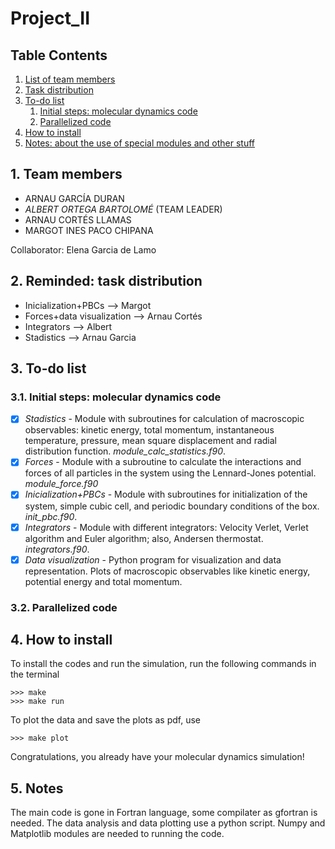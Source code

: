 # Project_II

## Table Contents

1. [ List of team members ](#1-team)
2. [ Task distribution ](#2-task)
3. [ To-do list ](#3-list)
   1. [ Initial steps: molecular dynamics code ](#3.1-init)
   2. [ Parallelized code ](#3.2-para)
4. [ How to install ](#4-install)
5. [ Notes: about the use of special modules and other stuff ](#5-notes)


<a name="1-team"></a>
## 1. Team members 

* ARNAU GARCÍA DURAN
* *ALBERT ORTEGA BARTOLOMÉ* (TEAM LEADER)
* ARNAU CORTÉS LLAMAS
* MARGOT INES PACO CHIPANA

Collaborator: Elena Garcia de Lamo

 <a name="2-task"></a>
## 2. Reminded: task distribution

* Inicialization+PBCs --> Margot
* Forces+data visualization --> Arnau Cortés
* Integrators --> Albert
* Stadistics --> Arnau Garcia

<a name="3-list"></a>
## 3. To-do list 

<a name="3.1-init"></a>
### 3.1. Initial steps: molecular dynamics code 
- [x] *Stadistics* - Module with subroutines for calculation of macroscopic observables: kinetic energy, total momentum, instantaneous temperature, pressure, mean square displacement and radial distribution function. *module_calc_statistics.f90*.
- [x] *Forces* - Module with a subroutine to calculate the interactions and forces of all particles in the system using the Lennard-Jones potential. *module_force.f90*
- [x] *Inicialization+PBCs* - Module with subroutines for initialization of the system, simple cubic cell, and periodic boundary conditions of the box. *init_pbc.f90*.
- [x] *Integrators* - Module with different integrators: Velocity Verlet, Verlet algorithm and Euler algorithm; also, Andersen thermostat. *integrators.f90*. 
- [x] *Data visualization* - Python program for visualization and data representation. Plots of macroscopic observables like kinetic energy, potential energy and total momentum.

<a name="3.2-para"></a>
### 3.2. Parallelized code 

<a name="4-install"></a>
## 4. How to install 
To install the codes and run the simulation, run the following commands in the terminal

```shell
>>> make 
>>> make run
```

To plot the data and save the plots as pdf, use

```shell
>>> make plot
```

Congratulations, you already have your molecular dynamics simulation!

<a name="5-notes"></a>
## 5. Notes 
The main code is gone in Fortran language, some compilater as gfortran is needed.
The data analysis and data plotting use a python script. Numpy and Matplotlib modules are needed to running the code.


